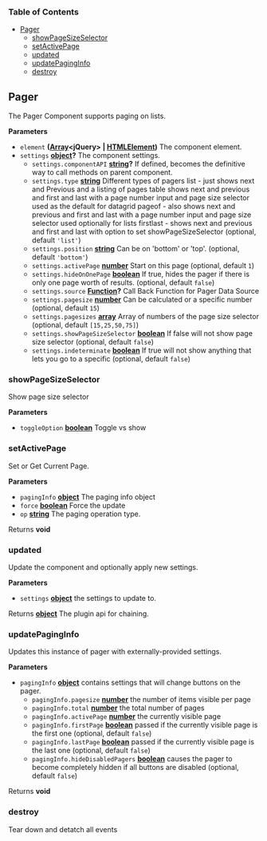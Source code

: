 <!-- Generated by documentation.js. Update this documentation by updating the source code. -->

### Table of Contents

-   [Pager][1]
    -   [showPageSizeSelector][2]
    -   [setActivePage][3]
    -   [updated][4]
    -   [updatePagingInfo][5]
    -   [destroy][6]

## Pager

The Pager Component supports paging on lists.

**Parameters**

-   `element` **([Array][7]&lt;jQuery> | [HTMLElement][8])** The component element.
-   `settings` **[object][9]?** The component settings.
    -   `settings.componentAPI` **[string][10]?** If defined, becomes the definitive way to call methods on
        parent component.
    -   `settings.type` **[string][10]** Different types of pagers list - just shows next and Previous and a listing of pages table
        shows next and previous and first and last with a page number input and page size selector used as the default
        for datagrid pageof - also shows next and previous and first and last with a page number input and page size selector used optionally for
        lists firstlast - shows next and previous and first and last with option to set showPageSizeSelector (optional, default `'list'`)
    -   `settings.position` **[string][10]** Can be on 'bottom' or 'top'. (optional, default `'bottom'`)
    -   `settings.activePage` **[number][11]** Start on this page (optional, default `1`)
    -   `settings.hideOnOnePage` **[boolean][12]** If true, hides the pager if there is only one page worth of results. (optional, default `false`)
    -   `settings.source` **[Function][13]?** Call Back Function for Pager Data Source
    -   `settings.pagesize` **[number][11]** Can be calculated or a specific number (optional, default `15`)
    -   `settings.pagesizes` **[array][7]** Array of numbers of the page size selector (optional, default `[15,25,50,75]`)
    -   `settings.showPageSizeSelector` **[boolean][12]** If false will not show page size selector (optional, default `false`)
    -   `settings.indeterminate` **[boolean][12]** If true will not show anything that lets you go to a specific (optional, default `false`)

### showPageSizeSelector

Show page size selector

**Parameters**

-   `toggleOption` **[boolean][12]** Toggle vs show

### setActivePage

Set or Get Current Page.

**Parameters**

-   `pagingInfo` **[object][9]** The paging info object
-   `force` **[boolean][12]** Force the update
-   `op` **[string][10]** The paging operation type.

Returns **void** 

### updated

Update the component and optionally apply new settings.

**Parameters**

-   `settings` **[object][9]** the settings to update to.

Returns **[object][9]** The plugin api for chaining.

### updatePagingInfo

Updates this instance of pager with externally-provided settings.

**Parameters**

-   `pagingInfo` **[object][9]** contains settings that will change buttons on the pager.
    -   `pagingInfo.pagesize` **[number][11]** the number of items visible per page
    -   `pagingInfo.total` **[number][11]** the total number of pages
    -   `pagingInfo.activePage` **[number][11]** the currently visible page
    -   `pagingInfo.firstPage` **[boolean][12]** passed if the currently visible page is the
        first one (optional, default `false`)
    -   `pagingInfo.lastPage` **[boolean][12]** passed if the currently visible page is the
        last one (optional, default `false`)
    -   `pagingInfo.hideDisabledPagers` **[boolean][12]** causes the pager to become completely
        hidden if all buttons are disabled (optional, default `false`)

Returns **void** 

### destroy

Tear down and detatch all events

[1]: #pager

[2]: #showpagesizeselector

[3]: #setactivepage

[4]: #updated

[5]: #updatepaginginfo

[6]: #destroy

[7]: https://developer.mozilla.org/docs/Web/JavaScript/Reference/Global_Objects/Array

[8]: https://developer.mozilla.org/docs/Web/HTML/Element

[9]: https://developer.mozilla.org/docs/Web/JavaScript/Reference/Global_Objects/Object

[10]: https://developer.mozilla.org/docs/Web/JavaScript/Reference/Global_Objects/String

[11]: https://developer.mozilla.org/docs/Web/JavaScript/Reference/Global_Objects/Number

[12]: https://developer.mozilla.org/docs/Web/JavaScript/Reference/Global_Objects/Boolean

[13]: https://developer.mozilla.org/docs/Web/JavaScript/Reference/Statements/function
